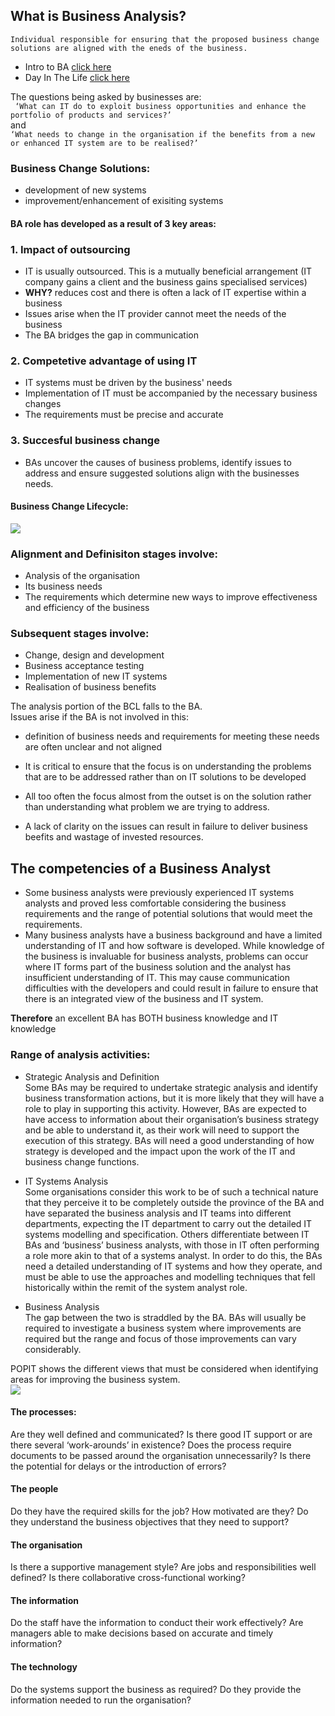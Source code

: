 ## What is Business Analysis?  

`Individual responsible for ensuring that the proposed business change solutions are aligned with the eneds of the business.`

- Intro to BA [click here](https://www.youtube.com/watch?v=XsKdzHVEXig)  
- Day In The Life [click here](https://www.youtube.com/watch?v=9rMYgG6tNkg)

The questions being asked by businesses are:  
` ‘What can IT do to exploit business opportunities and enhance the portfolio of products and services?’`  
and  
`‘What needs to change in the organisation if the benefits from a new or enhanced IT system are to be realised?’`  


### Business Change Solutions:  
- development of new systems  
- improvement/enhancement of exisiting systems  

#### BA role has developed as a result of 3 key areas:  
### 1. Impact of outsourcing  
- IT is usually outsourced. This is a mutually beneficial arrangement (IT company gains a client and the business gains specialised services)  
- **WHY?** reduces cost and there is often a lack of IT expertise within a business  
- Issues arise when the IT provider cannot meet the needs of the business  
- The BA bridges the gap in communication  

### 2. Competetive advantage of using IT  
- IT systems must be driven by the business' needs  
- Implementation of IT must be accompanied by the necessary business changes
- The requirements must be precise and accurate    

### 3. Succesful business change  
- BAs uncover the causes of business problems, identify issues to address and ensure suggested solutions align with the businesses needs.  

#### Business Change Lifecycle:  
<img src="https://i.pinimg.com/originals/2b/5b/f1/2b5bf1fa00659851ef6542104ffbdcb2.jpg"><img>  

### Alignment and Definisiton stages involve:  
- Analysis of the organisation  
- Its business needs  
- The requirements which determine new ways to improve effectiveness and efficiency of the business

### Subsequent stages involve:  
- Change, design and development  
- Business acceptance testing  
- Implementation of new IT systems  
- Realisation of business benefits  

The analysis portion of the BCL falls to the BA.  
Issues arise if the BA is not involved in this:  
- definition of business needs and requirements for meeting these needs are often unclear and not aligned  

- It is critical to ensure that the focus is on understanding the problems that are to be addressed rather than on IT solutions to be developed  
- All too often the focus almost from the outset is on the solution rather than understanding what problem we are trying to address.  
- A lack of clarity on the issues can result in failure to deliver business beefits and wastage of invested resources.

## The competencies of a Business Analyst  

- Some business analysts were previously experienced IT systems analysts and proved less comfortable considering the business requirements and the range of potential solutions that would meet the requirements.  
- Many business analysts have a business background and have a limited understanding of IT and how software is developed. While knowledge of the business is invaluable for business analysts, problems can occur where IT forms part of the business solution and the analyst has insufficient understanding of IT. This may cause communication difficulties with the developers and could result in failure to ensure that there is an integrated view of the business and IT system.  

**Therefore** an excellent BA has BOTH business knowledge and IT knowledge  

### Range of analysis activities:  
- Strategic Analysis and Definition  
Some BAs may be required to undertake strategic analysis and identify business transformation actions, but it is more likely that they will have a role to play in supporting this activity. However, BAs are expected to have access to information about their organisation’s business strategy and be able to understand it, as their work will need to support the execution of this strategy. BAs will need a good understanding of how strategy is developed and the impact upon the work of the IT and business change functions.  

- IT Systems Analysis  
Some organisations consider this work to be of such a technical nature that they perceive it to be completely outside the province of the BA and have separated the business analysis and IT teams into different departments, expecting the IT department to carry out the detailed IT systems modelling and specification. Others differentiate between IT BAs and ‘business’ business analysts, with those in IT often performing a role more akin to that of a systems analyst. In order to do this, the BAs need a detailed understanding of IT systems and how they operate, and must be able to use the approaches and modelling techniques that fell historically within the remit of the system analyst role.  

- Business Analysis  
The gap between the two is straddled by the BA. BAs will usually be required to investigate a business system where improvements are required but the range and focus of those improvements can vary considerably.  

POPIT shows the different views that must be considered when identifying areas for improving the business system.  
<img src="https://www.improvementservice.org.uk/__data/assets/image/0012/14115/varieties/w1170.jpg"><img>    
#### The processes:  
Are they well defined and communicated? Is there good IT support or are there several ‘work-arounds’ in existence? Does the process require documents to be passed around the organisation unnecessarily? Is there the potential for delays or the introduction of errors?  
#### The people  
Do they have the required skills for the job? How motivated are they? Do they understand the business objectives that they need to support?  
#### The organisation  
Is there a supportive management style? Are jobs and responsibilities well defined? Is there collaborative cross-functional working?  
#### The information  
Do the staff have the information to conduct their work effectively? Are managers able to make decisions based on accurate and timely information?  
#### The technology  
Do the systems support the business as required? Do they provide the information needed to run the organisation?  
